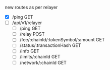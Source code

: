 new routes as per relayer
- [x] /ping GET
- [ ] /api/v1/relayer
  - [ ] /ping GET
  - [ ] /relay POST
  - [ ] /fee/:chainId/:tokenSymbol/:amount GET
  - [ ] /status/:transactionHash GET
  - [ ] /info GET
  - [ ] /limits/:chainId GET
  - [ ] /network/:chainId GET